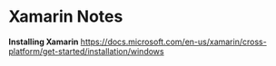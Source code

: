 # Xamarin Notes

**Installing Xamarin**
https://docs.microsoft.com/en-us/xamarin/cross-platform/get-started/installation/windows
